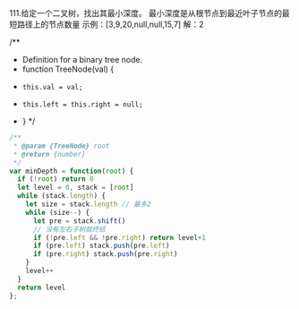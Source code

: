 111.给定一个二叉树，找出其最小深度。
最小深度是从根节点到最近叶子节点的最短路径上的节点数量
示例：[3,9,20,null,null,15,7]
解：2

/**
 * Definition for a binary tree node.
 * function TreeNode(val) {
 *     this.val = val;
 *     this.left = this.right = null;
 * }
 */

```js
/**
 * @param {TreeNode} root
 * @return {number}
 */
var minDepth = function(root) {
  if (!root) return 0
  let level = 0, stack = [root]
  while (stack.length) {
    let size = stack.length // 最多2
    while (size--) {
      let pre = stack.shift()
      // 没有左右子树就终结
      if (!pre.left && !pre.right) return level+1
      if (pre.left) stack.push(pre.left)
      if (pre.right) stack.push(pre.right)
    }
    level++
  }
  return level
};
```